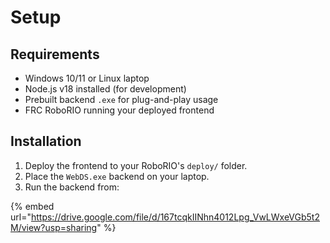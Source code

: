 # Setup

## Requirements

* Windows 10/11 or Linux laptop
* Node.js v18 installed (for development)
* Prebuilt backend `.exe` for plug-and-play usage
* FRC RoboRIO running your deployed frontend

## Installation

1. Deploy the frontend to your RoboRIO's `deploy/` folder.
2. Place the `WebDS.exe` backend on your laptop.
3. Run the backend from:

{% embed url="https://drive.google.com/file/d/167tcqkIINhn4012Lpg_VwLWxeVGb5t2M/view?usp=sharing" %}

